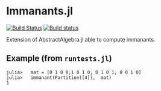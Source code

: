 # Immanants.jl
[![Build Status](https://travis-ci.org/davidamaro/Immanants.jl.svg?branch=master)](https://travis-ci.org/davidamaro/Immanants.jl)
[![Build status](https://ci.appveyor.com/api/projects/status/y8qer0ev0h1ct4o4?svg=true)](https://ci.appveyor.com/project/davidamaro/immanants-jl)

Extension of AbstractAlgebra.jl able to compute immanants.

## Example (from `runtests.jl`)

```
julia>   mat = [0 1 0 0;1 0 1 0; 0 1 0 1; 0 0 1 0]
julia>   immanant(Partition([4]),  mat)
1

```

